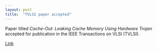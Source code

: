 ```yaml
---
layout: post
title:  "TVLSI paper accepted"
---
```

Paper titled _Cache-Out: Leaking Cache Memory Using Hardware Trojan_ accepted for publication in the IEEE Transactions on VLSI (TVLSI).

[Link](https://doi.org/10.1109/TVLSI.2020.2982188)
